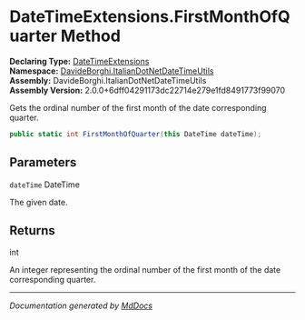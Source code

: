 ﻿<!--  
  <auto-generated>   
    The contents of this file were generated by a tool.  
    Changes to this file may be list if the file is regenerated  
  </auto-generated>   
-->

# DateTimeExtensions.FirstMonthOfQuarter Method

**Declaring Type:** [DateTimeExtensions](../index.md)  
**Namespace:** [DavideBorghi.ItalianDotNetDateTimeUtils](../../index.md)  
**Assembly:** DavideBorghi.ItalianDotNetDateTimeUtils  
**Assembly Version:** 2.0.0+6dff04291173dc22714e279e1fd8491773f99070

Gets the ordinal number of the first month of the date corresponding quarter.

```csharp
public static int FirstMonthOfQuarter(this DateTime dateTime);
```

## Parameters

`dateTime`  DateTime

The given date.

## Returns

int

An integer representing the ordinal number of the first month of the date corresponding quarter.

___

*Documentation generated by [MdDocs](https://github.com/ap0llo/mddocs)*
